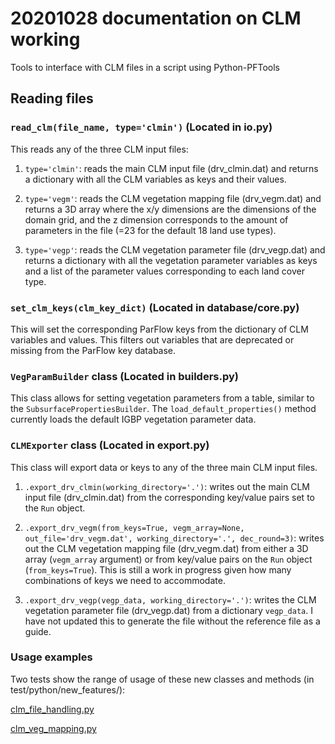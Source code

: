 # 20201028 documentation on CLM working

Tools to interface with CLM files in a script using Python-PFTools

## Reading files

### ``read_clm(file_name, type='clmin')`` (Located in io.py)

This reads any of the three CLM input files:

1. ``type='clmin'``: reads the main CLM input file (drv_clmin.dat) and returns a dictionary 
with all the CLM variables as keys and their values.

2. ``type='vegm'``: reads the CLM vegetation mapping file (drv_vegm.dat) and returns a 3D
array where the x/y dimensions are the dimensions of the domain grid, and the z dimension
corresponds to the amount of parameters in the file (=23 for the default 18 land use types).

3. ``type='vegp'``: reads the CLM vegetation parameter file (drv_vegp.dat) and returns a dictionary 
with all the vegetation parameter variables as keys and a list of the parameter values corresponding
to each land cover type.

### ``set_clm_keys(clm_key_dict)`` (Located in database/core.py)

This will set the corresponding ParFlow keys from the dictionary of CLM variables and values. This 
filters out variables that are deprecated or missing from the ParFlow key database.

### ``VegParamBuilder`` class (Located in builders.py)

This class allows for setting vegetation parameters from a table, similar to the 
``SubsurfacePropertiesBuilder``. The ``load_default_properties()`` method currently
loads the default IGBP vegetation parameter data.

### ``CLMExporter`` class (Located in export.py)

This class will export data or keys to any of the three main CLM input files.

1. ``.export_drv_clmin(working_directory='.')``: writes out the main CLM input file (drv_clmin.dat)
from the corresponding key/value pairs set to the ``Run`` object.

2. ``.export_drv_vegm(from_keys=True, vegm_array=None,
                        out_file='drv_vegm.dat', working_directory='.', dec_round=3)``: writes out
   the CLM vegetation mapping file (drv_vegm.dat) from either a 3D array (``vegm_array`` argument)
   or from key/value pairs on the ``Run`` object (``from_keys=True``). This is still a work in progress
   given how many combinations of keys we need to accommodate.
   
3. ``.export_drv_vegp(vegp_data, working_directory='.')``: writes the CLM vegetation parameter file 
(drv_vegp.dat) from a dictionary ``vegp_data``. I have not updated this to generate the file without
the reference file as a guide. 

### Usage examples

Two tests show the range of usage of these new classes and methods (in test/python/new_features/):

[clm_file_handling.py](https://github.com/grapp1/parflow/blob/py_metadata/test/python/new_features/clm_file_handling.py)

[clm_veg_mapping.py](https://github.com/grapp1/parflow/blob/py_metadata/test/python/new_features/clm_veg_mapping.py)